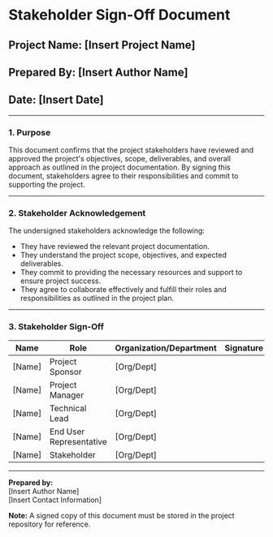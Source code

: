 # Stakeholder Sign-Off Document  

## **Project Name:** [Insert Project Name]  
## **Prepared By:** [Insert Author Name]  
## **Date:** [Insert Date]  

---

### **1. Purpose**  
This document confirms that the project stakeholders have reviewed and approved the project's objectives, scope, deliverables, and overall approach as outlined in the project documentation. By signing this document, stakeholders agree to their responsibilities and commit to supporting the project.  

---

### **2. Stakeholder Acknowledgement**  

The undersigned stakeholders acknowledge the following:  
- They have reviewed the relevant project documentation.  
- They understand the project scope, objectives, and expected deliverables.  
- They commit to providing the necessary resources and support to ensure project success.  
- They agree to collaborate effectively and fulfill their roles and responsibilities as outlined in the project plan.  

---

### **3. Stakeholder Sign-Off**  

| **Name**                 | **Role**                 | **Organization/Department** | **Signature**             | **Date**                 |  
|---------------------------|--------------------------|-----------------------------|---------------------------|--------------------------|  
| [Name]                   | Project Sponsor          | [Org/Dept]                 |                           |                          |  
| [Name]                   | Project Manager          | [Org/Dept]                 |                           |                          |  
| [Name]                   | Technical Lead           | [Org/Dept]                 |                           |                          |  
| [Name]                   | End User Representative  | [Org/Dept]                 |                           |                          |  
| [Name]                   | Stakeholder              | [Org/Dept]                 |                           |                          |  

---

**Prepared by:**  
[Insert Author Name]  
[Insert Contact Information]  

**Note:** A signed copy of this document must be stored in the project repository for reference.
